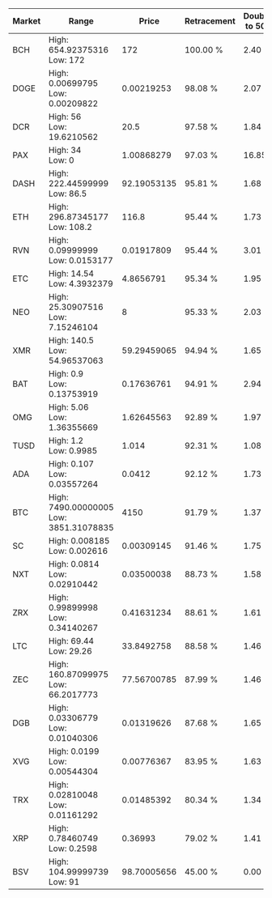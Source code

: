 | Market | Range | Price| Retracement | Doubles to 50% |
| --- | --- | --- | --- | --- |
| BCH | High: 654.92375316<br />Low: 172 | 172 | 100.00 % | 2.40 |
| DOGE | High: 0.00699795<br />Low: 0.00209822 | 0.00219253 | 98.08 % | 2.07 |
| DCR | High: 56<br />Low: 19.6210562 | 20.5 | 97.58 % | 1.84 |
| PAX | High: 34<br />Low: 0 | 1.00868279 | 97.03 % | 16.85 |
| DASH | High: 222.44599999<br />Low: 86.5 | 92.19053135 | 95.81 % | 1.68 |
| ETH | High: 296.87345177<br />Low: 108.2 | 116.8 | 95.44 % | 1.73 |
| RVN | High: 0.09999999<br />Low: 0.0153177 | 0.01917809 | 95.44 % | 3.01 |
| ETC | High: 14.54<br />Low: 4.3932379 | 4.8656791 | 95.34 % | 1.95 |
| NEO | High: 25.30907516<br />Low: 7.15246104 | 8 | 95.33 % | 2.03 |
| XMR | High: 140.5<br />Low: 54.96537063 | 59.29459065 | 94.94 % | 1.65 |
| BAT | High: 0.9<br />Low: 0.13753919 | 0.17636761 | 94.91 % | 2.94 |
| OMG | High: 5.06<br />Low: 1.36355669 | 1.62645563 | 92.89 % | 1.97 |
| TUSD | High: 1.2<br />Low: 0.9985 | 1.014 | 92.31 % | 1.08 |
| ADA | High: 0.107<br />Low: 0.03557264 | 0.0412 | 92.12 % | 1.73 |
| BTC | High: 7490.00000005<br />Low: 3851.31078835 | 4150 | 91.79 % | 1.37 |
| SC | High: 0.008185<br />Low: 0.002616 | 0.00309145 | 91.46 % | 1.75 |
| NXT | High: 0.0814<br />Low: 0.02910442 | 0.03500038 | 88.73 % | 1.58 |
| ZRX | High: 0.99899998<br />Low: 0.34140267 | 0.41631234 | 88.61 % | 1.61 |
| LTC | High: 69.44<br />Low: 29.26 | 33.8492758 | 88.58 % | 1.46 |
| ZEC | High: 160.87099975<br />Low: 66.2017773 | 77.56700785 | 87.99 % | 1.46 |
| DGB | High: 0.03306779<br />Low: 0.01040306 | 0.01319626 | 87.68 % | 1.65 |
| XVG | High: 0.0199<br />Low: 0.00544304 | 0.00776367 | 83.95 % | 1.63 |
| TRX | High: 0.02810048<br />Low: 0.01161292 | 0.01485392 | 80.34 % | 1.34 |
| XRP | High: 0.78460749<br />Low: 0.2598 | 0.36993 | 79.02 % | 1.41 |
| BSV | High: 104.99999739<br />Low: 91 | 98.70005656 | 45.00 % | 0.00 |
